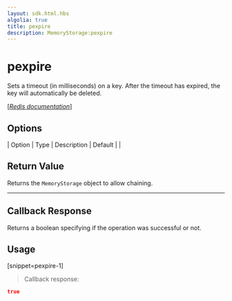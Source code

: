 ```yaml
---
layout: sdk.html.hbs
algolia: true
title: pexpire
description: MemoryStorage:pexpire
---
```


  

# pexpire
Sets a timeout (in milliseconds) on a key. After the timeout has expired, the key will automatically be deleted.

[[_Redis documentation_]](https://redis.io/commands/pexpire)


## Options

| Option | Type | Description | Default |
|
## Return Value

Returns the `MemoryStorage` object to allow chaining.

---

## Callback Response

Returns a boolean specifying if the operation was successful or not.

## Usage

[snippet=pexpire-1]
> Callback response:

```json
true
```
